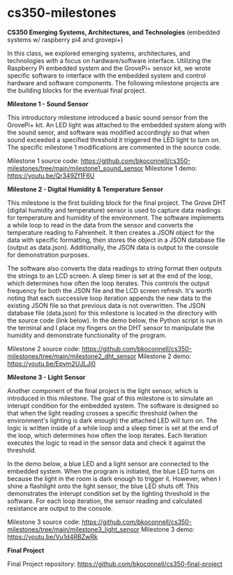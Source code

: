 # cs350-milestones
**CS350 Emerging Systems, Architectures, and Technologies** (embedded systems w/ raspberry pi4 and grovepi+)

In this class, we explored emerging systems, architectures, and technologies with a focus on hardware/software interface. Utilizing the Raspberry Pi embedded system and the GrovePi+ sensor kit, we wrote specific software to interface with the embedded system and control hardware and software components. The following milestone projects are the building blocks for the eventual final project.

**Milestone 1 - Sound Sensor**

This introductory milestone introduced a basic sound sensor from the GrovePi+ kit. An LED light was attached to the embedded system along with the sound senor, and software was modified accordingly so that when sound exceeded a specified threshold it triggered the LED light to turn on. The specific milestone 1 modifications are commented in the source code.

Milestone 1 source code: https://github.com/bkoconnell/cs350-milestones/tree/main/milestone1_sound_sensor
Milestone 1 demo: https://youtu.be/Qr349Zf1F6U



**Milestone 2 - Digital Humidity & Temperature Sensor**

This milestone is the first building block for the final project. The Grove DHT (digital humidity and temperature) sensor is used to capture data readings for temperature and humidity of the environment. The software implements a while loop to read in the data from the sensor and converts the temperature reading to Fahrenheit. It then creates a JSON object for the data with specific formatting, then stores the object in a JSON database file (output as data.json). Additionally, the JSON data is output to the console for demonstration purposes. 

The software also converts the data readings to string format then outputs the strings to an LCD screen. A sleep timer is set at the end of the loop, which determines how often the loop iterates. This controls the output frequency for both the JSON file and the LCD screen refresh. It's worth noting that each successive loop iteration appends the new data to the existing JSON file so that previous data is not overwritten. The JSON database file (data.json) for this milestone is located in the directory with the source code (link below). In the demo below, the Python script is run in the terminal and I place my fingers on the DHT sensor to manipulate the humidity and demonstrate functionality of the program.

Milestone 2 source code: https://github.com/bkoconnell/cs350-milestones/tree/main/milestone2_dht_sensor
Milestone 2 demo: https://youtu.be/Epvm2UJLJi0



**Milestone 3 - Light Sensor**

Another component of the final project is the light sensor, which is introduced in this milestone. The goal of this milestone is to simulate an interupt condition for the embedded system. The software is designed so that when the light reading crosses a specific threshold (when the environment's lighting is dark enough) the attached LED will turn on. The logic is written inside of a while loop and a sleep timer is set at the end of the loop, which determines how often the loop iterates. Each iteration executes the logic to read in the sensor data and check it against the threshold.

In the demo below, a blue LED and a light sensor are connected to the embedded system. When the program is initiated, the blue LED turns on because the light in the room is dark enough to trigger it. However, when I shine a flashlight onto the light sensor, the blue LED shuts off. This demonstrates the interupt condition set by the lighting threshold in the software. For each loop iteration, the sensor reading and calculated resistance are output to the console.

Milestone 3 source code: https://github.com/bkoconnell/cs350-milestones/tree/main/milestone3_light_sensor
Milestone 3 demo: https://youtu.be/Vu1d4RBZwRk




**Final Project**

Final Project repository: https://github.com/bkoconnell/cs350-final-project

